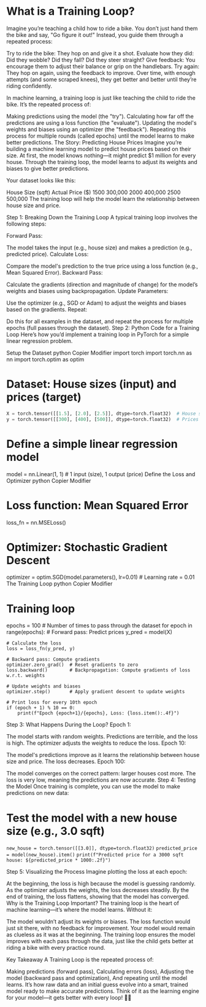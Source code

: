 # What is a Training Loop?

Imagine you’re teaching a child how to ride a bike. You don’t just hand them the bike and say, "Go figure it out!" Instead, you guide them through a repeated process:

Try to ride the bike: They hop on and give it a shot.
Evaluate how they did: Did they wobble? Did they fall? Did they steer straight?
Give feedback: You encourage them to adjust their balance or grip on the handlebars.
Try again: They hop on again, using the feedback to improve.
Over time, with enough attempts (and some scraped knees), they get better and better until they’re riding confidently.

In machine learning, a training loop is just like teaching the child to ride the bike. It’s the repeated process of:

Making predictions using the model (the "try").
Calculating how far off the predictions are using a loss function (the "evaluate").
Updating the model's weights and biases using an optimizer (the "feedback").
Repeating this process for multiple rounds (called epochs) until the model learns to make better predictions.
The Story: Predicting House Prices
Imagine you’re building a machine learning model to predict house prices based on their size. At first, the model knows nothing—it might predict $1 million for every house. Through the training loop, the model learns to adjust its weights and biases to give better predictions.

Your dataset looks like this:

House Size (sqft)	Actual Price ($)
1500	300,000
2000	400,000
2500	500,000
The training loop will help the model learn the relationship between house size and price.

Step 1: Breaking Down the Training Loop
A typical training loop involves the following steps:

Forward Pass:

The model takes the input (e.g., house size) and makes a prediction (e.g., predicted price).
Calculate Loss:

Compare the model's prediction to the true price using a loss function (e.g., Mean Squared Error).
Backward Pass:

Calculate the gradients (direction and magnitude of change) for the model’s weights and biases using backpropagation.
Update Parameters:

Use the optimizer (e.g., SGD or Adam) to adjust the weights and biases based on the gradients.
Repeat:

Do this for all examples in the dataset, and repeat the process for multiple epochs (full passes through the dataset).
Step 2: Python Code for a Training Loop
Here’s how you’d implement a training loop in PyTorch for a simple linear regression problem.

Setup the Dataset
python
Copier
Modifier
import torch
import torch.nn as nn
import torch.optim as optim

# Dataset: House sizes (input) and prices (target)

```python
X = torch.tensor([[1.5], [2.0], [2.5]], dtype=torch.float32)  # House sizes in 1000 sqft
y = torch.tensor([[300], [400], [500]], dtype=torch.float32)  # Prices in 1000s of dollars
```


# Define a simple linear regression model
model = nn.Linear(1, 1)  # 1 input (size), 1 output (price)
Define the Loss and Optimizer
python
Copier
Modifier
# Loss function: Mean Squared Error
loss_fn = nn.MSELoss()

# Optimizer: Stochastic Gradient Descent
optimizer = optim.SGD(model.parameters(), lr=0.01)  # Learning rate = 0.01
The Training Loop
python
Copier
Modifier
# Training loop
epochs = 100  # Number of times to pass through the dataset
for epoch in range(epochs):
    # Forward pass: Predict prices
    y_pred = model(X)

    # Calculate the loss
    loss = loss_fn(y_pred, y)

    # Backward pass: Compute gradients
    optimizer.zero_grad()  # Reset gradients to zero
    loss.backward()        # Backpropagation: Compute gradients of loss w.r.t. weights

    # Update weights and biases
    optimizer.step()       # Apply gradient descent to update weights

    # Print loss for every 10th epoch
    if (epoch + 1) % 10 == 0:
        print(f"Epoch {epoch+1}/{epochs}, Loss: {loss.item():.4f}")
Step 3: What Happens During the Loop?
Epoch 1:

The model starts with random weights.
Predictions are terrible, and the loss is high.
The optimizer adjusts the weights to reduce the loss.
Epoch 10:

The model's predictions improve as it learns the relationship between house size and price.
The loss decreases.
Epoch 100:

The model converges on the correct pattern: larger houses cost more.
The loss is very low, meaning the predictions are now accurate.
Step 4: Testing the Model
Once training is complete, you can use the model to make predictions on new data:

# Test the model with a new house size (e.g., 3.0 sqft)
`new_house = torch.tensor([[3.0]], dtype=torch.float32)`
`predicted_price = model(new_house).item()`
`print(f"Predicted price for a 3000 sqft house: ${predicted_price * 1000:.2f}")`

Step 5: Visualizing the Process
Imagine plotting the loss at each epoch:

At the beginning, the loss is high because the model is guessing randomly.
As the optimizer adjusts the weights, the loss decreases steadily.
By the end of training, the loss flattens, showing that the model has converged.
Why is the Training Loop Important?
The training loop is the heart of machine learning—it’s where the model learns. Without it:

The model wouldn’t adjust its weights or biases.
The loss function would just sit there, with no feedback for improvement.
Your model would remain as clueless as it was at the beginning.
The training loop ensures the model improves with each pass through the data, just like the child gets better at riding a bike with every practice round.

Key Takeaway
A Training Loop is the repeated process of:

Making predictions (forward pass),
Calculating errors (loss),
Adjusting the model (backward pass and optimization),
And repeating until the model learns.
It’s how raw data and an initial guess evolve into a smart, trained model ready to make accurate predictions. Think of it as the learning engine for your model—it gets better with every loop! 🔁✨